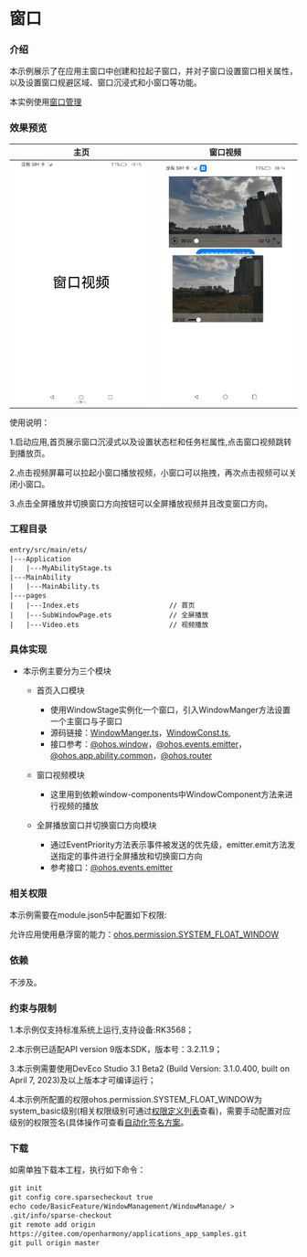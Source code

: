 # 窗口

### 介绍

本示例展示了在应用主窗口中创建和拉起子窗口，并对子窗口设置窗口相关属性，以及设置窗口规避区域、窗口沉浸式和小窗口等功能。

本实例使用[窗口管理](https://gitee.com/openharmony/docs/blob/master/zh-cn/application-dev/reference/apis/js-apis-window.md)

### 效果预览

|主页| 窗口视频                                        |
|--------------------------------|---------------------------------------------|
|![home](screenshots/devices/mainWindow.png) | ![play1](screenshots/devices/subWindow.png) |

使用说明：

1.启动应用,首页展示窗口沉浸式以及设置状态栏和任务栏属性,点击窗口视频跳转到播放页。

2.点击视频屏幕可以拉起小窗口播放视频，小窗口可以拖拽，再次点击视频可以关闭小窗口。

3.点击全屏播放并切换窗口方向按钮可以全屏播放视频并且改变窗口方向。

### 工程目录
```
entry/src/main/ets/
|---Application
|   |---MyAbilityStage.ts                   
|---MainAbility
|   |---MainAbility.ts                    
|---pages
|   |---Index.ets                      // 首页
|   |---SubWindowPage.ets              // 全屏播放
|   |---Video.ets                      // 视频播放
``` 

### 具体实现

* 本示例主要分为三个模块
  * 首页入口模块
    * 使用WindowStage实例化一个窗口，引入WindowManger方法设置一个主窗口与子窗口
    * 源码链接：[WindowManger.ts](https://gitee.com/openharmony/applications_app_samples/blob/master/code/BasicFeature/WindowManagement/WindowManage/WindowComponent/src/main/ets/components/feature/WindowManger.ts)，[WindowConst.ts](https://gitee.com/openharmony/applications_app_samples/blob/master/code/BasicFeature/WindowManagement/WindowManage/WindowComponent/src/main/ets/components/util/WindowConst.ts),
    * 接口参考：[@ohos.window](https://gitee.com/openharmony/docs/blob/master/zh-cn/application-dev/reference/apis/js-apis-window.md)，[@ohos.events.emitter](https://gitee.com/openharmony/docs/blob/master/zh-cn/application-dev/reference/apis/js-apis-emitter.md)，[@ohos.app.ability.common](https://gitee.com/openharmony/docs/blob/master/zh-cn/application-dev/reference/apis/js-apis-app-ability-common.md)，[@ohos.router](https://gitee.com/openharmony/docs/blob/master/zh-cn/application-dev/reference/apis/js-apis-router.md)

  * 窗口视频模块
    * 这里用到依赖window-components中WindowComponent方法来进行视频的播放

  * 全屏播放窗口并切换窗口方向模块
    * 通过EventPriority方法表示事件被发送的优先级，emitter.emit方法发送指定的事件进行全屏播放和切换窗口方向
    * 参考接口：[@ohos.events.emitter](https://gitee.com/openharmony/docs/blob/master/zh-cn/application-dev/reference/apis/js-apis-emitter.md)


### 相关权限

本示例需要在module.json5中配置如下权限:

允许应用使用悬浮窗的能力：[ohos.permission.SYSTEM_FLOAT_WINDOW](https://gitee.com/openharmony/docs/blob/master/zh-cn/application-dev/security/permission-list.md)


### 依赖

不涉及。


### 约束与限制

1.本示例仅支持标准系统上运行,支持设备:RK3568；

2.本示例已适配API version 9版本SDK，版本号：3.2.11.9；

3.本示例需要使用DevEco Studio 3.1 Beta2 (Build Version: 3.1.0.400, built on April 7, 2023)及以上版本才可编译运行；

4.本示例所配置的权限ohos.permission.SYSTEM_FLOAT_WINDOW为system_basic级别(相关权限级别可通过[权限定义列表](https://gitee.com/openharmony/docs/blob/master/zh-cn/application-dev/security/permission-list.md)查看)，需要手动配置对应级别的权限签名(具体操作可查看[自动化签名方案](https://docs.openharmony.cn/pages/v3.2/zh-cn/application-dev/security/hapsigntool-overview.md/)。

### 下载

如需单独下载本工程，执行如下命令：
```
git init
git config core.sparsecheckout true
echo code/BasicFeature/WindowManagement/WindowManage/ > .git/info/sparse-checkout
git remote add origin https://gitee.com/openharmony/applications_app_samples.git
git pull origin master

```
